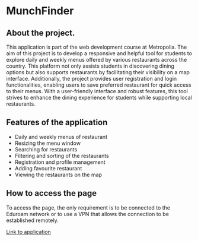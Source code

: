 # MunchFinder

## About the project.

This application is part of the web development course at Metropolia. The aim of this project is to develop a responsive and helpful tool for students to explore daily and weekly menus offered by various restaurants across the country. This platform not only assists students in discovering dining options but also supports restaurants by facilitating their visibility on a map interface. Additionally, the project provides user registration and login functionalities, enabling users to save preferred restaurant for quick access to their menus. With a user-friendly interface and robust features, this tool strives to enhance the dining experience for students while supporting local restaurants.

## Features of the application

- Daily and weekly menus of restaurant
- Resizing the menu window
- Searching for restaurants
- Filtering and sorting of the restaurants
- Registration and profile management
- Adding favourite restaurant
- Viewing the restaurants on the map

## How to access the page

To access the page, the only requirement is to be connected to the Eduroam network or to use a VPN that allows the connection to be established remotely.

[Link to application](https://users.metropolia.fi/~stefanot/web-restaurant-app/documents/)
